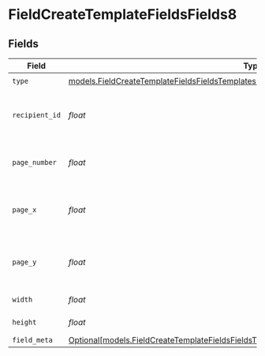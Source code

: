 # FieldCreateTemplateFieldsFields8


## Fields

| Field                                                                                                                                                                                  | Type                                                                                                                                                                                   | Required                                                                                                                                                                               | Description                                                                                                                                                                            |
| -------------------------------------------------------------------------------------------------------------------------------------------------------------------------------------- | -------------------------------------------------------------------------------------------------------------------------------------------------------------------------------------- | -------------------------------------------------------------------------------------------------------------------------------------------------------------------------------------- | -------------------------------------------------------------------------------------------------------------------------------------------------------------------------------------- |
| `type`                                                                                                                                                                                 | [models.FieldCreateTemplateFieldsFieldsTemplatesFieldsRequestRequestBody8Type](../models/fieldcreatetemplatefieldsfieldstemplatesfieldsrequestrequestbody8type.md)                     | :heavy_check_mark:                                                                                                                                                                     | N/A                                                                                                                                                                                    |
| `recipient_id`                                                                                                                                                                         | *float*                                                                                                                                                                                | :heavy_check_mark:                                                                                                                                                                     | The ID of the recipient to create the field for.                                                                                                                                       |
| `page_number`                                                                                                                                                                          | *float*                                                                                                                                                                                | :heavy_check_mark:                                                                                                                                                                     | The page number the field will be on.                                                                                                                                                  |
| `page_x`                                                                                                                                                                               | *float*                                                                                                                                                                                | :heavy_check_mark:                                                                                                                                                                     | The X coordinate of where the field will be placed.                                                                                                                                    |
| `page_y`                                                                                                                                                                               | *float*                                                                                                                                                                                | :heavy_check_mark:                                                                                                                                                                     | The Y coordinate of where the field will be placed.                                                                                                                                    |
| `width`                                                                                                                                                                                | *float*                                                                                                                                                                                | :heavy_check_mark:                                                                                                                                                                     | The width of the field.                                                                                                                                                                |
| `height`                                                                                                                                                                               | *float*                                                                                                                                                                                | :heavy_check_mark:                                                                                                                                                                     | The height of the field.                                                                                                                                                               |
| `field_meta`                                                                                                                                                                           | [Optional[models.FieldCreateTemplateFieldsFieldsTemplatesFieldsRequestRequestBody8FieldMeta]](../models/fieldcreatetemplatefieldsfieldstemplatesfieldsrequestrequestbody8fieldmeta.md) | :heavy_minus_sign:                                                                                                                                                                     | N/A                                                                                                                                                                                    |